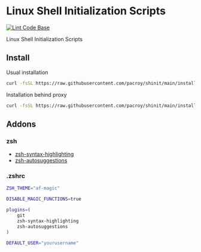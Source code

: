 # Linux Shell Initialization Scripts

[![Lint Code Base](https://github.com/pacroy/shinit/actions/workflows/linter.yml/badge.svg?branch=main)](https://github.com/pacroy/shinit/actions/workflows/linter.yml)

Linux Shell Initialization Scripts

## Install

Usual installation

```bash
curl -fsSL https://raw.githubusercontent.com/pacroy/shinit/main/install.sh | bash && source $HOME/.init/init.sh
```

Installation behind proxy

```bash
curl -fsSL https://raw.githubusercontent.com/pacroy/shinit/main/install.sh -x "$proxy" | bash && source $HOME/.init/init.sh
```

## Addons

### zsh

- [zsh-syntax-highlighting](https://github.com/zsh-users/zsh-syntax-highlighting/blob/master/INSTALL.md#oh-my-zsh)
- [zsh-autosuggestions](https://github.com/zsh-users/zsh-autosuggestions/blob/master/INSTALL.md#oh-my-zsh)

### .zshrc

```bash
ZSH_THEME="af-magic"

DISABLE_MAGIC_FUNCTIONS=true

plugins=(
    git
    zsh-syntax-highlighting
    zsh-autosuggestions
)

DEFAULT_USER="yourusername"
```
